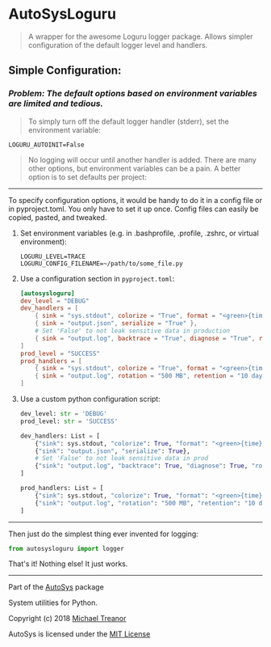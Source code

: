 # AutoSysLoguru

> A wrapper for the awesome Loguru logger package. Allows simpler configuration of the default logger level and handlers.

## Simple Configuration:

### _Problem: The default options based on environment variables are limited and tedious._

> To simply turn off the default logger handler (stderr), set the environment variable:

    LOGURU_AUTOINIT=False

> No logging will occur until another handler is added. There are many other options, but environment variables can be a pain. A better option is to set defaults per project:

---

To specify configuration options, it would be handy to do it in a config file or in pyproject.toml. You only have to set it up once. Config files can easily be copied, pasted, and tweaked.

1.  Set environment variables (e.g. in .bashprofile, .profile, .zshrc, or virtual environment):

        LOGURU_LEVEL=TRACE
        LOGURU_CONFIG_FILENAME=~/path/to/some_file.py

2.  Use a configuration section in `pyproject.toml`:

    ```toml
    [autosysloguru]
    dev_level = "DEBUG"
    dev_handlers = [
        { sink = "sys.stdout", colorize = "True", format = "<green>{time}</green> <level>{message}</level>" },
        { sink = "output.json", serialize = "True" },
        # Set 'False' to not leak sensitive data in production
        { sink = "output.log", backtrace = "True", diagnose = "True", rotation = "500 MB" }
    ]
    prod_level = "SUCCESS"
    prod_handlers = [
        { sink = "sys.stdout", colorize = "True", format = "<green>{time}</green> <level>{message}</level>" },
        { sink = "output.log", rotation = "500 MB", retention = "10 days" }
    ]
    ```

3.  Use a custom python configuration script:

    ```py
    dev_level: str = 'DEBUG'
    prod_level: str = 'SUCCESS'

    dev_handlers: List = [
        {"sink": sys.stdout, "colorize": True, "format": "<green>{time}</green> <level>{message}</level>"},
        {"sink": "output.json", "serialize": True},
        # Set 'False' to not leak sensitive data in prod
        {"sink": "output.log", "backtrace": True, "diagnose": True, "rotation": "500 MB"}
    ]

    prod_handlers: List = [
        {"sink": sys.stdout, "colorize": True, "format": "<green>{time}</green> <level>{message}</level>"},
        {"sink": "output.log", "rotation": "500 MB", "retention": "10 days"}
    ]
    ```

---

Then just do the simplest thing ever invented for logging:

```py
from autosysloguru import logger
```

That's it! Nothing else! It just works.

---

Part of the [AutoSys][1] package

System utilities for Python.

Copyright (c) 2018 [Michael Treanor][2]

AutoSys is licensed under the [MIT License][3]

[1]: https://www.github.com/skeptycal/autosys
[2]: https://www.twitter.com/skeptycal
[3]: https://opensource.org/licenses/MIT
[autosys]: https://www.github.com/skeptycal/as_loguru
